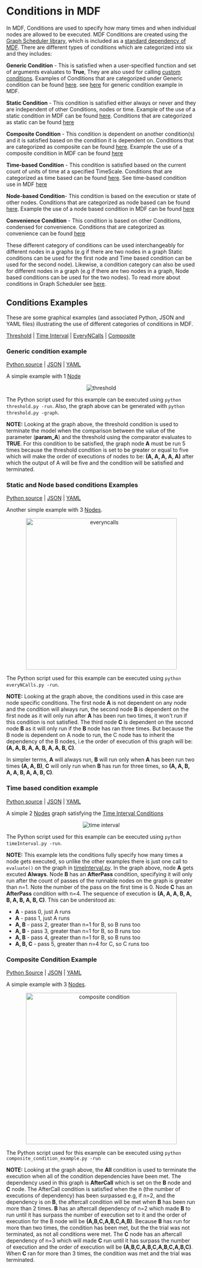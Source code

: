 # Conditions in MDF

In MDF, Conditions are used to specify how many times and when individual nodes are allowed to be executed. MDF Conditions are created using the [Graph Scheduler library](https://github.com/kmantel/graph-scheduler), which is included as a [standard dependency of MDF](https://github.com/ModECI/MDF/blob/main/setup.cfg). There are different types of conditions which are categorized into six and they includes:

**Generic Condition** - This is satisfied when a user-specified function and set of arguments evaluates to **True**, They are also used for calling [custom conditions](https://kmantel.github.io/graph-scheduler/Condition.html#condition-custom). Examples of Conditions that are categorized under Generic condition can be found [here](https://kmantel.github.io/graph-scheduler/Condition.html#conditions-generic). see [here](https://github.com/ModECI/MDF/blob/main/examples/MDF/conditions/threshold.py) for generic condition example in MDF.

**Static Condition** - This condition is satisfied either always or never and they are independent of other Conditions, nodes or time. Example of the use of a static condition in MDF can be found [here](https://github.com/ModECI/MDF/blob/main/examples/MDF/conditions/everyNCalls.py). Conditions that are categorized as static can be found [here](https://kmantel.github.io/graph-scheduler/Condition.html#conditions-static)

**Composite Condition** - This condition is dependent on another condition(s) and it is satisfied based on the condition it is dependent on. Conditions that are categorized as composite can be found [here](https://kmantel.github.io/graph-scheduler/Condition.html#conditions-composite). Example the use of a composite condition in MDF can be found [here](composite_condition_example)

**Time-based Condition** - This condition is satisfied based on the current count of units of time at a specified TimeScale. Conditions that are categorized as time based can be found [here](https://kmantel.github.io/graph-scheduler/Condition.html#conditions-time-based). See time-based condition use in MDF [here](https://github.com/ModECI/MDF/blob/main/examples/MDF/conditions/timeInterval.py)

**Node-based Condition**- This condition is based on the execution or state of other nodes. Conditions that are categorized as node based can be found [here](https://kmantel.github.io/graph-scheduler/Condition.html#conditions-node-based). Example the use of a node based condition in MDF can be found [here](https://github.com/ModECI/MDF/blob/main/examples/MDF/conditions/everyNCalls.py)

**Convenience Condition** - This condition is based on other Conditions, condensed for convenience. Conditions that are categorized as convenience can be found [here](https://kmantel.github.io/graph-scheduler/Condition.html#conditions-convenience)

These different category of conditions can be used interchangeably for different nodes in a graphs (e.g if there are two nodes in a graph Static conditions can be used for the first node and Time based condition can be used for the second node). Likewise, a condition category can also be used for different nodes in a graph (e.g if there are two nodes in a graph, Node based conditions can be used for the two nodes). To read more about conditions in Graph Scheduler see [here](https://kmantel.github.io/graph-scheduler/Condition.html).


## Conditions Examples

These are some graphical examples (and associated Python, JSON and YAML files) illustrating the use of different categories of conditions in MDF.

[Threshold](#threshold-example) | [Time Interval](#time-interval-example) | [EveryNCalls](#everyncalls-example) | [Composite](#composite-example)

### Generic condition example

[Python source](threshold.py)  | [JSON](threshold_condition.json) | [YAML](threshold_condition.yaml)

A simple example with 1 [Node](../../../docs/README.md#node)

<p align="center"><img src="images/threshold.png" alt="threshold"/></p>

The Python script used for this example can be executed using `python threshold.py -run`. Also, the graph above can be generated with `python threshold.py -graph`.

**NOTE:** Looking at the graph above, the threshold condition is used to terminate the model when the comparison between the value of the parameter (**param_A**) and the threshold using the comparator evaluates to **TRUE**. For this condition to be satisfied, the graph node **A** must be run 5 times because the threshold condition is set to be greater or equal to five which will make the order of executions of nodes to be: **(A, A, A, A, A)** after which the output of A will be five and the condition will be satisfied and terminated.


###  Static and Node based conditions Examples

[Python source](everyNCalls.py) | [JSON](everyncalls_condition.json) | [YAML](everyncalls_condition.yaml)

Another simple example with 3 [Nodes](../../../docs/README.md#node).

<p align="center"><img width="400" src="images/everyncalls.png" alt="everyncalls"/></p>

The Python script used for this example can be executed using `python everyNCalls.py -run`.

**NOTE:** Looking at the graph above, the conditions used in this case are node specific conditions. The first node **A** is not dependent on any node and the condition will always run, the second node **B** is dependent on the first node as it will only run after **A** has been run two times, it won't run if this condition is not satisfied. The third node **C** is dependent on the second node **B** as it will only run if the **B** node has ran three times. But because the B node is dependent on A node to run, the C node has to inherit the dependency of the B nodes, i.e the order of execution of this graph will be: **(A, A, B, A, A, B, A, A, B, C)**.

In simpler terms, **A** will always run, **B** will run only when **A** has been run two times **(A, A, B)**, **C** will only run when **B** has run for three times, so **(A, A, B, A, A, B, A, A, B, C)**.

### Time based condition example

[Python source](timeInterval.py) | [JSON](timeinterval_condition.json) | [YAML](timeinterval_condition.yaml)

A simple 2 [Nodes](../../../docs/README.md#node) graph satisfying the [ Time Interval Conditions](https://kmantel.github.io/graph-scheduler/Condition.html#graph_scheduler.condition.TimeInterval)

<p align="center"><img src="images/timeinterval.png" alt="time interval"/></p>

The Python script used for this example can be executed using `python timeInterval.py -run`.

**NOTE:** This example lets the conditions fully specify how many times a node gets executed, so unlike the other examples there is just one call to `evaluate()` on the graph in [timeInterval.py](timeInterval.py). In the graph above, node **A** gets excuted **Always**.
Node **B** has an **AfterPass** condition, specifying it will only run after the count of passes of the runnable nodes on the graph is greater than n=1.
Note the number of the pass on the first time is 0. Node **C** has an **AfterPass** condition with n=4. The sequence of execution is **(A, A, A, B, A, B, A, B, A, B, C)**. This can be understood as:


- **A** - pass 0, just A runs
- **A** - pass 1, just A runs
- **A, B** - pass 2, greater than n=1 for B, so B runs too
- **A, B** - pass 3, greater than n=1 for B, so B runs too
- **A, B** - pass 4, greater than n=1 for B, so B runs too
- **A, B, C** - pass 5, greater than n=4 for C, so C runs too




### Composite Condition Example

[Python Source](composite_condition_example.py) | [JSON](Composite_mdf_condition.json) | [YAML](Composite_mdf_condition.yaml)

A simple example with 3 [Nodes](../../../docs/README.md#node).

<p align="center"><img width="400" src="images/composite_example.png" alt="composite condition"/></p>


The Python script used for this example can be executed using `python composite_condition_example.py -run`

**NOTE:** Looking at the graph above, the **All** condition is used to terminate the execution when all of the condition dependencies have been met. The dependency used in this graph is **AfterCall** which is set on the **B** node and **C** node. The AfterCall condition is satisfied when the n (the number of executions of dependency) has been surpassed e.g, if n=2, and the dependency is on **B**, the aftercall condition will be met when **B** has been run more than 2 times. **B** has an aftercall dependency of n=2 which made **B** to run until it has surpass the number of execution set to it and the order of execution for the B node will be **(A,B,C,A,B,C,A,B)**. Because **B** has run for more than two times, the condition has been met, but the the trial was not terminated, as not all conditions were met. The **C** node has an aftercall dependency of n=3 which will made **C** run until it has surpass the number of execution and the order of execution will be **(A,B,C,A,B,C,A,B,C,A,B,C)**. When **C** ran for more than 3 times, the condition was met and the trial was terminated.
